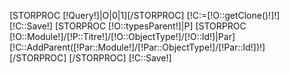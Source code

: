 [STORPROC [!Query!]|O|0|1][/STORPROC]
[!C:=[!O::getClone()!]!]
[!C::Save!]
[STORPROC [!O::typesParent!]|P]
	[STORPROC [!O::Module!]/[!P::Titre!]/[!O::ObjectType!]/[!O::Id!]|Par]
		[!C::AddParent([!Par::Module!]/[!Par::ObjectType!]/[!Par::Id!])!]
	[/STORPROC]
[/STORPROC]
[!C::Save!]
